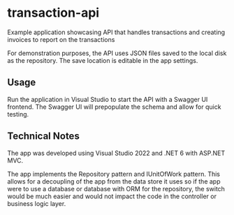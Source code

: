 # transaction-api
Example application showcasing API that handles transactions and creating invoices to report on the transactions

For demonstration purposes, the API uses JSON files saved to the local disk as the repository. The save location is editable in the app settings.

## Usage

Run the application in Visual Studio to start the API with a Swagger UI frontend. The Swagger UI will prepopulate the schema and allow for quick testing.

## Technical Notes

The app was developed using Visual Studio 2022 and .NET 6 with ASP.NET MVC.

The app implements the Repository pattern and IUnitOfWork pattern. This allows for a decoupling of the app from the data store it uses so if the app were to use a database or database with ORM for the repository, the switch would be much easier and would not impact the code in the controller or business logic layer. 